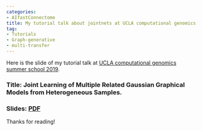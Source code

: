```yaml
---
categories:
- AIfastConnectome
title: My tutorial talk about jointnets at UCLA computational genomics summer school 2019 
tag:
- Tutorials 
- Graph-generative
- multi-transfer
---
```



Here is the slide of my tutorial talk  at [UCLA computational genomics summer school 2019](http://computationalgenomics.bioinformatics.ucla.edu/events/yanjun-qi-tutorial-joint-learning-of-multiple-related-gaussian-graphical-models-from-heterogeneous-samples/). 


### Title: Joint Learning of Multiple Related Gaussian Graphical Models from Heterogeneous Samples.

### Slides: [PDF]({{site.baseurl}}/pic/2019-0730-talkVUCLAtutorial.pdf)

Thanks for reading!
